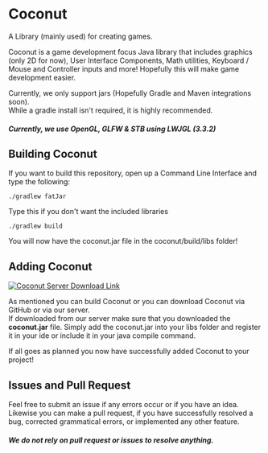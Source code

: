 # Coconut

[//]: # "[![Coconut Project Link](https://img.shields.io/badge/Project-Coconut-pink)](https://compvisia.com/projects/coconut)"
A Library (mainly used) for creating games.

Coconut is a game development focus Java library that includes graphics (only 2D for now), User Interface Components, Math utilities, Keyboard / Mouse and Controller inputs and more!
Hopefully this will make game development easier.

Currently, we only support jars (Hopefully Gradle and Maven integrations soon).<br>
While a gradle install isn't required, it is highly recommended.

##### **Currently, we use OpenGL, GLFW & STB using LWJGL (3.3.2)**

## Building Coconut

If you want to build this repository, open up a Command Line Interface and type the following:

```./gradlew fatJar```

Type this if you don't want the included libraries

```./gradlew build```

You will now have the coconut.jar file in the coconut/build/libs folder!

## Adding Coconut

[![Coconut Server Download Link](https://img.shields.io/badge/Server-Coconut-white)](https://server.compvisia.com/com/compvisia/coconut/latest/)

As mentioned you can build Coconut or you can download Coconut via GitHub or via our server.<br>
If downloaded from our server make sure that you downloaded the **coconut.jar** file.
Simply add the coconut.jar into your libs folder and register it in your ide or include it in your java compile command.

If all goes as planned you now have successfully added Coconut to your project! 

## Issues and Pull Request

Feel free to submit an issue if any errors occur or if you have an idea.<br>
Likewise you can make a pull request, if you have successfully resolved a bug, corrected grammatical errors, or implemented any other feature.

##### We do not rely on pull request or issues to resolve anything.
